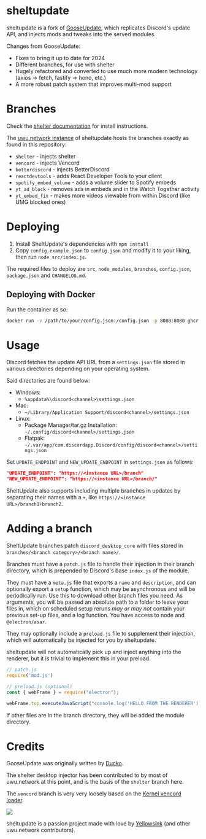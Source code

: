 # sheltupdate

sheltupdate is a fork of [GooseUpdate](https://github.com/goose-nest/gooseupdate),
which replicates Discord's update API, and injects mods and tweaks into the served modules.

Changes from GooseUpdate:
 - Fixes to bring it up to date for 2024
 - Different branches, for use with shelter
 - Hugely refactored and converted to use much more modern technology
	(axios -> fetch, fastify -> hono, etc.)
 - A more robust patch system that improves multi-mod support

# Branches

Check the [shelter documentation](https://github.com/uwu/shelter/blob/main/README.md) for install instructions.

The [uwu.network instance](https://inject.shelter.uwu.network) of sheltupdate hosts the branches exactly as found in this repository:
 - `shelter` - injects shelter
 - `vencord` - injects Vencord
 - `betterdiscord` - injects BetterDiscord
 - `reactdevtools` - adds React Developer Tools to your client
 - `spotify_embed_volume` - adds a volume slider to Spotify embeds
 - `yt_ad_block` - removes ads in embeds and in the Watch Together activity
 - `yt_embed_fix` - makes more videos viewable from within Discord (like UMG blocked ones)

# Deploying
1. Install SheltUpdate's dependencies with `npm install`
2. Copy `config.example.json` to `config.json` and modify it to your liking, then run `node src/index.js`.

The required files to deploy are `src`, `node_modules`, `branches`, `config.json`, `package.json` and `CHANGELOG.md`.

## Deploying with Docker

Run the container as so:
```sh
docker run -v /path/to/your/config.json:/config.json -p 8080:8080 ghcr.io/uwu/sheltupdate
```

# Usage
Discord fetches the update API URL from a `settings.json` file stored in various directories depending on your operating system.

Said directories are found below:
* Windows:
  * `%appdata%\discord<channel>\settings.json`
* Mac:
  * `~/Library/Application Support/discord<channel>/settings.json`
* Linux:
  * Package Manager/tar.gz Installation: `~/.config/discord<channel>/settings.json`
  * Flatpak: `~/.var/app/com.discordapp.Discord/config/discord<channel>/settings.json`

Set `UPDATE_ENDPOINT` and `NEW_UPDATE_ENDPOINT` in `settings.json` as follows:

```json
"UPDATE_ENDPOINT": "https://<instance URL>/branch"
"NEW_UPDATE_ENDPOINT": "https://<instance URL>/branch/"
```

SheltUpdate also supports including multiple branches in updates by separating their names with a `+`, like `https://<instance URL>/branch1+branch2`.

# Adding a branch
SheltUpdate branches patch `discord_desktop_core` with files stored in `branches/<branch category>/<branch name>/`.

Branches must have a `patch.js` file to handle their injection in their branch directory, which is prepended to Discord's base `index.js` of the module.

They must have a `meta.js` file that exports a `name` and `description`, and can optionally export a `setup` function,
which may be asynchronous and will be periodically run. Use this to download other branch files you need.
As arguments, you will be passed an absolute path to a folder to leave your files in,
which on scheduled setup reruns *may or may not* contain your previous set-up files, and a log function.
You have access to node and `@electron/asar`.

They may optionally include a `preload.js` file to supplement their injection,
which will automatically be injected for you by sheltupdate.

sheltupdate will not automatically pick up and inject anything into the renderer, but it is trivial to implement this
in your preload.

```javascript
// patch.js
require('mod.js')
```

```javascript
// preload.js (optional)
const { webFrame } = require("electron");

webFrame.top.executeJavaScript("console.log('HELLO FROM THE RENDERER');");
```

If other files are in the branch directory, they will be added the module directory.

# Credits

GooseUpdate was originally written by [Ducko](https://github.com/CanadaHonk/).

The shelter desktop injector has been contributed to by most of uwu.network at this point,
and is the basis of the `shelter` branch here.

The `vencord` branch is very very loosely based on the [Kernel vencord loader](https://github.com/kernel-addons/vencord-loader/blob/master/main.js).

![](https://github.com/catppuccin/catppuccin/raw/main/assets/footers/gray0_ctp_on_line.svg)

sheltupdate is a passion project made with love by [Yellowsink](https://github.com/yellowsink)
(and other uwu.network contributors).

